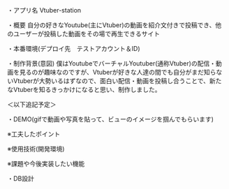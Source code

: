 ・アプリ名
Vtuber-station

・概要
自分の好きなYoutube(主にVtuber)の動画を紹介文付きで投稿でき、他のユーザーが投稿した動画をその場で再生できるサイト

・本番環境(デプロイ先　テストアカウント＆ID)

・制作背景(意図)
僕はYoutubeでバーチャルYoutuber(通称Vtuber)の配信・動画を見るのが趣味なのですが、Vtuberが好きな人達の間でも自分がまだ知らないVtuberが大勢いるはずなので、面白い配信・動画を投稿し合うことで、新たなVtuberを知るきっかけになると思い、制作しました。

＜以下追記予定＞

・DEMO(gifで動画や写真を貼って、ビューのイメージを掴んでもらいます)

※工夫したポイント

※使用技術(開発環境)

※課題や今後実装したい機能

・DB設計

